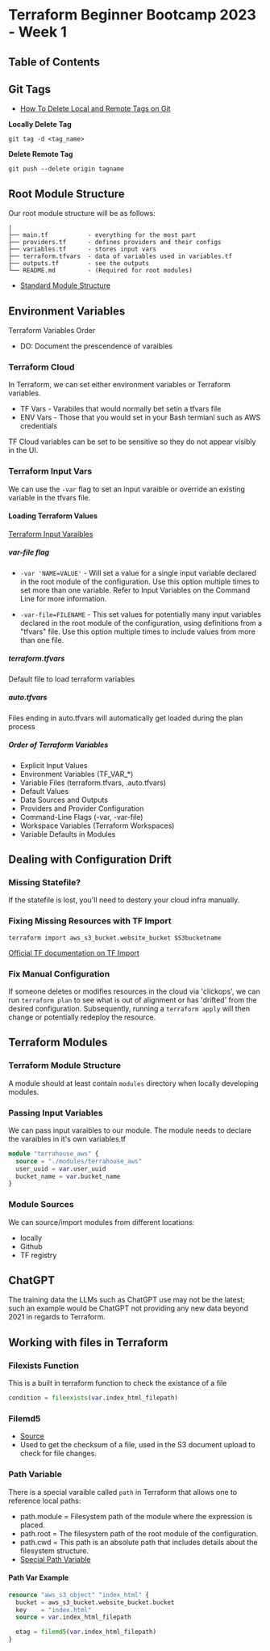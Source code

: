 # Terraform Beginner Bootcamp 2023 - Week 1

## Table of Contents

## Git Tags
- [How To Delete Local and Remote Tags on Git](https://devconnected.com/how-to-delete-local-and-remote-tags-on-git/)

**Locally Delete Tag**

`git tag -d <tag_name>`


**Delete Remote Tag**

`git push --delete origin tagname`


## Root Module Structure

Our root module structure will be as follows:

```PROJECT_ROOT
|
├── main.tf           - everything for the most part
├── providers.tf      - defines providers and their configs
├── variables.tf      - stores input vars
├── terraform.tfvars  - data of variables used in variables.tf
├── outputs.tf        - see the outputs
└── README.md         - (Required for root modules)
```


- [Standard Module Structure](https://developer.hashicorp.com/terraform/language/modules/develop/structure)

## Environment Variables

Terraform Variables Order
- DO: Document the prescendence of varaibles

### Terraform Cloud
In Terraform, we can set either environment variables or Terraform variables.
- TF Vars - Varabiles that would normally bet setin a tfvars file
- ENV Vars - Those that you would set in your Bash termianl such as AWS credentials

TF Cloud variables can be set to be sensitive so they do not appear visibly in the UI.

### Terraform Input Vars
We can use the `-var` flag to set an input varaible or override an existing variable in the tfvars file.

#### Loading Terraform Values
[Terraform Input Varaibles](https://developer.hashicorp.com/terraform/language/values/variables)

##### var-file flag
- `-var 'NAME=VALUE'` - Will set a value for a single input variable declared in the root module of the configuration. Use this option multiple times to set more than one variable. Refer to Input Variables on the Command Line for more information.


- `-var-file=FILENAME` - This set values for potentially many input variables declared in the root module of the configuration, using definitions from a "tfvars" file. Use this option multiple times to include values from more than one file.

##### terraform.tfvars
Default file to load terraform variables

##### auto.tfvars
Files ending in auto.tfvars will automatically get loaded during the plan process

##### Order of Terraform Variables
- Explicit Input Values
- Environment Variables (TF_VAR_*)
- Variable Files (terraform.tfvars, .auto.tfvars)
- Default Values
- Data Sources and Outputs
- Providers and Provider Configuration
- Command-Line Flags (-var, -var-file)
- Workspace Variables (Terraform Workspaces)
- Variable Defaults in Modules

## Dealing with Configuration Drift

### Missing Statefile?
If the statefile is lost, you'll need to destory your cloud infra manually. 

### Fixing Missing Resources with TF Import
`terraform import aws_s3_bucket.website_bucket $S3bucketname`

[Official TF documentation on TF Import](https://developer.hashicorp.com/terraform/cli/import)

### Fix Manual Configuration
If someone deletes or modifies resources in the cloud via 'clickops', we can run `terraform plan` to see what is out of alignment or has 'drifted' from the desired configuration. Subsequently, running a `terraform apply` will then change or potentially redeploy the resource.

## Terraform Modules

### Terraform Module Structure
A module should at least contain `modules` directory when locally developing modules.

### Passing Input Variables
We can pass input varaibles to our module. The module needs to declare the varaibles in it's own variables.tf
```tf
module "terrahouse_aws" {
  source = "./modules/terrahouse_aws"
  user_uuid = var.user_uuid
  bucket_name = var.bucket_name
}
```

### Module Sources
We can source/import modules from different locations:
- locally
- Github
- TF registry

## ChatGPT
The training data the LLMs such as ChatGPT use may not be the latest; such an example would be ChatGPT not providing any new data beyond 2021 in regards to Terraform.

## Working with files in Terraform

### Filexists Function
This is a built in terraform function to check the existance of a file
```tf
condition = fileexists(var.index_html_filepath)
```

### Filemd5
- [Source](https://developer.hashicorp.com/terraform/language/functions/filemd5)
- Used to get the checksum of a file, used in the S3 document upload to check for file changes.

### Path Variable
There is a special varaible called `path` in Terraform that allows one to reference local paths:
- path.module = Filesystem path of the module where the expression is placed.
- path.root = The filesystem path of the root module of the configuration.
- path.cwd = This path is an absolute path that includes details about the filesystem structure. 
- [Special Path Variable](https://developer.hashicorp.com/terraform/language/expressions/references#filesystem-and-workspace-info)

#### Path Var Example

```tf
resource "aws_s3_object" "index_html" {
  bucket = aws_s3_bucket.website_bucket.bucket
  key    = "index.html"
  source = var.index_html_filepath

  etag = filemd5(var.index_html_filepath)
}
```